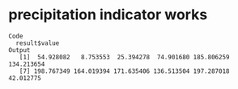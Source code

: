 # precipitation indicator works

    Code
      result$value
    Output
       [1]  54.928082   8.753553  25.394278  74.901680 185.806259 134.213654
       [7] 198.767349 164.019394 171.635406 136.513504 197.287018  42.012775

